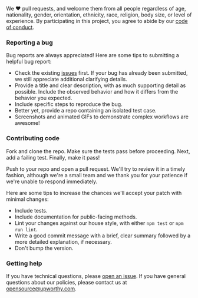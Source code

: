 We ❤️ pull requests, and welcome them from all people regardless of age,
nationality, gender, orientation, ethnicity, race, religion, body size, or
level of experience. By participating in this project, you agree to abide by
our [code of conduct][conduct].

### Reporting a bug

Bug reports are always appreciated! Here are some tips to submitting a helpful
bug report:

- Check the existing [issues][issues] first. If your bug has already been
  submitted, we still appreciate additional clarifying details.
- Provide a title and clear description, with as much supporting detail as
  possible. Include the observed behavior and how it differs from the behavior
  you expected.
- Include specific steps to reproduce the bug.
- Better yet, provide a repo containing an isolated test case.
- Screenshots and animated GIFs to demonstrate complex workflows are awesome!

### Contributing code

Fork and clone the repo. Make sure the tests pass before proceeding. Next, add
a failing test. Finally, make it pass!

Push to your repo and open a pull request. We'll try to review it in a timely
fashion, although we're a small team and we thank you for your patience if
we're unable to respond immediately.

Here are some tips to increase the chances we'll accept your patch
with minimal changes:

- Include tests.
- Include documentation for public-facing methods.
- Lint your changes against our house style, with either `npm test` or `npm
  run lint`.
- Write a good commit message with a brief, clear summary followed by a more
  detailed explanation, if necessary.
- Don't bump the version.

### Getting help

If you have technical questions, please [open an
issue](http://github.com/upworthy/react-mobiledoc-editor/issues). If you have
general questions about our policies, please contact us at
[opensource@upworthy.com](mailto:opensource@upworthy.com).

[issues]: https://github.com/upworthy/react-mobiledoc-editor/issues
[conduct]: ./CODE_OF_CONDUCT.md
